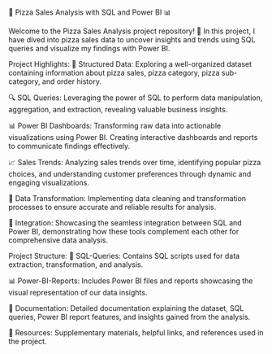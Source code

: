 🍕 Pizza Sales Analysis with SQL and Power BI 📊

Welcome to the Pizza Sales Analysis project repository! 🚀 In this project, I have dived into pizza sales data to uncover insights and trends using SQL queries and visualize my findings with Power BI.

Project Highlights:
📂 Structured Data: Exploring a well-organized dataset containing information about pizza sales, pizza category, pizza sub-category, and order history.

🔍 SQL Queries: Leveraging the power of SQL to perform data manipulation, aggregation, and extraction, revealing valuable business insights.

📊 Power BI Dashboards: Transforming raw data into actionable visualizations using Power BI. Creating interactive dashboards and reports to communicate findings effectively.

📈 Sales Trends: Analyzing sales trends over time, identifying popular pizza choices, and understanding customer preferences through dynamic and engaging visualizations.

🔄 Data Transformation: Implementing data cleaning and transformation processes to ensure accurate and reliable results for analysis.

🔗 Integration: Showcasing the seamless integration between SQL and Power BI, demonstrating how these tools complement each other for comprehensive data analysis.

Project Structure:
📁 SQL-Queries: Contains SQL scripts used for data extraction, transformation, and analysis.

📊 Power-BI-Reports: Includes Power BI files and reports showcasing the visual representation of our data insights.

📄 Documentation: Detailed documentation explaining the dataset, SQL queries, Power BI report features, and insights gained from the analysis.

📑 Resources: Supplementary materials, helpful links, and references used in the project.
